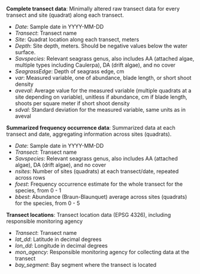 __Complete transect data__: Minimally altered raw transect data for every transect and site (quadrat) along each transect.  

* *Date*: Sample date in YYYY-MM-DD
* *Transect*: Transect name
* *Site*: Quadrat location along each transect, meters
* *Depth*: Site depth, meters. Should be negative values below the water surface.
* *Savspecies*: Relevant seagrass genus, also includes AA (attached algae, multiple types including Caulerpa), DA (drift algae), and no cover
* *SeagrassEdge*: Depth of seagrass edge, cm
* *var*: Measured variable, one of abundance, blade length, or short shoot density
* *aveval*: Average value for the measured variable (multiple quadrats at a site depending on variable), unitless if abundance, cm if blade length, shoots per square meter if short shoot density
* *sdval*: Standard deviation for the measured variable, same units as in aveval

__Summarized frequency occurrence data__: Summarized data at each transect and date, aggregating information across sites (quadrats).

* *Date*: Sample date in YYYY-MM-DD
* *Transect*: Transect name
* *Savspecies*: Relevant seagrass genus, also includes AA (attached algae), DA (drift algae), and no cover
* *nsites*: Number of sites (quadrats) at each transect/date, repeated across rows  
* *foest*: Frequency occurrence estimate for the whole transect for the species, from 0 - 1
* *bbest*: Abundance (Braun-Blaunquet) average across sites (quadrats) for the species, from 0 - 5

__Transect locations__: Transect location data (EPSG 4326), including responsible monitoring agency

* *Transect*: Transect name
* *lat_dd*: Latitude in decimal degrees
* *lon_dd*: Longitude in decimal degrees
* *mon_agency*: Responsible monitoring agency for collecting data at the transect
* *bay_segment*: Bay segment where the transect is located